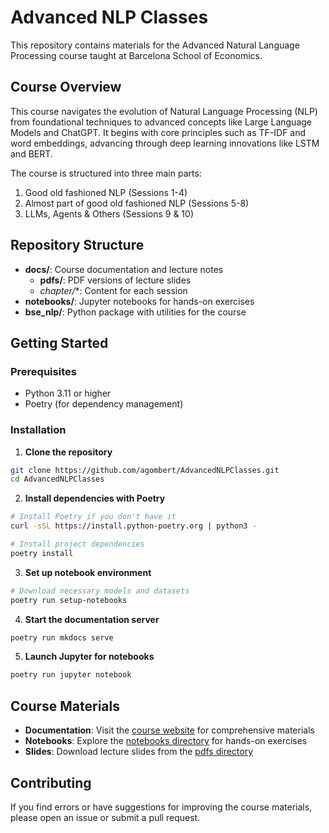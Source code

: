 # Advanced NLP Classes

This repository contains materials for the Advanced Natural Language Processing course taught at Barcelona School of Economics.

## Course Overview

This course navigates the evolution of Natural Language Processing (NLP) from foundational techniques to advanced concepts like Large Language Models and ChatGPT. It begins with core principles such as TF-IDF and word embeddings, advancing through deep learning innovations like LSTM and BERT.

The course is structured into three main parts:
1. Good old fashioned NLP (Sessions 1-4)
2. Almost part of good old fashioned NLP (Sessions 5-8)
3. LLMs, Agents & Others (Sessions 9 & 10)

## Repository Structure

- **docs/**: Course documentation and lecture notes
  - **pdfs/**: PDF versions of lecture slides
  - **chapter*/**: Content for each session
- **notebooks/**: Jupyter notebooks for hands-on exercises
- **bse_nlp/**: Python package with utilities for the course

## Getting Started

### Prerequisites

- Python 3.11 or higher
- Poetry (for dependency management)

### Installation

1. **Clone the repository**

```bash
git clone https://github.com/agombert/AdvancedNLPClasses.git
cd AdvancedNLPClasses
```

2. **Install dependencies with Poetry**

```bash
# Install Poetry if you don't have it
curl -sSL https://install.python-poetry.org | python3 -

# Install project dependencies
poetry install
```

3. **Set up notebook environment**

```bash
# Download necessary models and datasets
poetry run setup-notebooks
```

4. **Start the documentation server**

```bash
poetry run mkdocs serve
```

5. **Launch Jupyter for notebooks**

```bash
poetry run jupyter notebook
```

## Course Materials

- **Documentation**: Visit the [course website](https://agombert.github.io/AdvancedNLPClasses/) for comprehensive materials
- **Notebooks**: Explore the [notebooks directory](notebooks/) for hands-on exercises
- **Slides**: Download lecture slides from the [pdfs directory](docs/pdfs/)

## Contributing

If you find errors or have suggestions for improving the course materials, please open an issue or submit a pull request.
